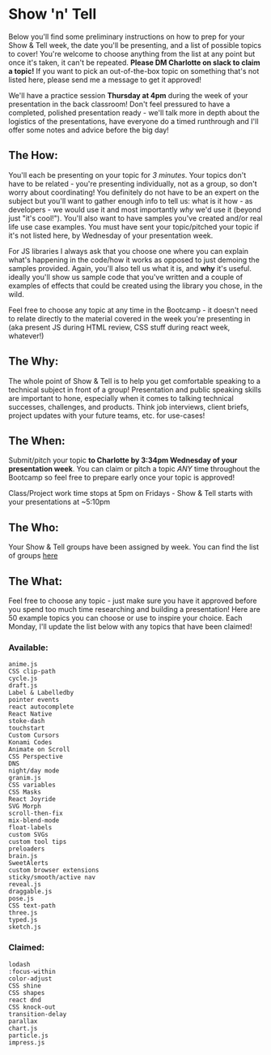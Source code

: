 # Show 'n' Tell

Below you'll find some preliminary instructions on how to prep for your Show & Tell week, the date you'll be presenting, and a list of possible topics to cover!  You're welcome to choose anything from the list at any point but once it's taken, it can't be repeated. **Please DM Charlotte on slack to claim a topic!** If you want to pick an out-of-the-box topic on something that's not listed here, please send me a message to get it approved! 

We'll have a practice session **Thursday at 4pm** during the week of your presentation in the back classroom! Don't feel pressured to have a completed, polished presentation ready - we'll talk more in depth about the logistics of the presentations, have everyone do a timed runthrough and I'll offer some notes and advice before the big day!

## The How:
You'll each be presenting on your topic for *3 minutes*. Your topics don't have to be related - you're presenting individually, not as a group, so don't worry about coordinating! You definitely do not have to be an expert on the subject but you'll want to gather enough info to tell us:
what is it
how - as developers - we would use it
and most importantly *why* we'd use it (beyond just "it's cool!"). 
You'll also want to have samples you've created and/or real life use case examples. You must have sent your topic/pitched your topic if it's not listed here, by Wednesday of your presentation week.

For JS libraries I always ask that you choose one where you can explain what's happening in the code/how it works as opposed to just demoing the samples provided. Again, you'll also tell us what it is, and **why** it's useful. ideally you'll show us sample code that you've written and a couple of examples of effects that could be created using the library you chose, in the wild. 

Feel free to choose any topic at any time in the Bootcamp - it doesn't need to relate directly to the material covered in the week you're presenting in (aka present JS during HTML review, CSS stuff during react week, whatever!)

## The Why:
The whole point of Show & Tell is to help you get comfortable speaking to a technical subject in front of a group! Presentation and public speaking skills are important to hone, especially when it comes to talking technical successes, challenges, and products. Think job interviews, client briefs, project updates with your future teams, etc. for use-cases!

## The When:
Submit/pitch your topic **to Charlotte by 3:34pm Wednesday of your presentation week**. You can claim or pitch a topic *ANY* time throughout the Bootcamp so feel free to prepare early once your topic is approved!

Class/Project work time stops at 5pm on Fridays - Show & Tell starts with your presentations at ~5:10pm

## The Who:
Your Show & Tell groups have been assigned by week. You can find the list of groups [here](https://docs.google.com/spreadsheets/d/126VVJAOeyEXjZrk_RDj7GUg0qqoAB5oNwJbYGhclymo/edit#gid=624584399)

## The What:
Feel free to choose any topic - just make sure you have it approved before you spend too much time researching and building a presentation! Here are 50 example topics you can choose or use to inspire your choice. Each Monday, I'll update the list below with any topics that have been claimed!

### Available:
```AMP pages
anime.js
CSS clip-path
cycle.js
draft.js
Label & Labelledby
pointer events
react autocomplete
React Native
stoke-dash
touchstart
Custom Cursors
Konami Codes
Animate on Scroll
CSS Perspective
DNS
night/day mode
granim.js
CSS variables
CSS Masks
React Joyride
SVG Morph
scroll-then-fix
mix-blend-mode
float-labels
custom SVGs
custom tool tips
preloaders
brain.js
SweetAlerts
custom browser extensions
sticky/smooth/active nav
reveal.js
draggable.js
pose.js
CSS text-path
three.js
typed.js
sketch.js
```

### Claimed:
```
lodash
:focus-within
color-adjust
CSS shine
CSS shapes
react dnd
CSS knock-out
transition-delay
parallax
chart.js
particle.js
impress.js
```
